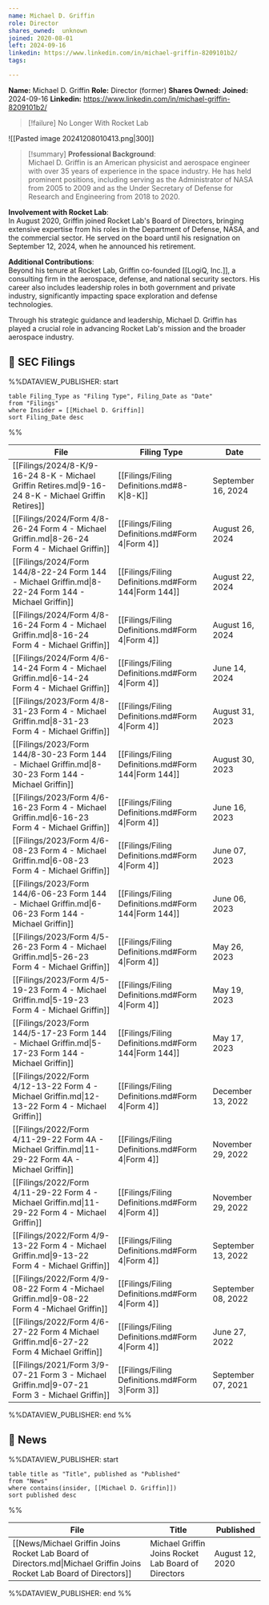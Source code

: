 ```yaml
---
name: Michael D. Griffin
role: Director
shares_owned:  unknown
joined: 2020-08-01
left: 2024-09-16
linkedin: https://www.linkedin.com/in/michael-griffin-8209101b2/
tags:

---
```

**Name:** Michael D. Griffin
**Role:** Director (former)
**Shares Owned:** 
**Joined:** 2024-09-16
**Linkedin:** https://www.linkedin.com/in/michael-griffin-8209101b2/

>[!failure] No Longer With Rocket Lab

![[Pasted image 20241208010413.png|300]]

>[!summary]
**Professional Background**:  
Michael D. Griffin is an American physicist and aerospace engineer with over 35 years of experience in the space industry. He has held prominent positions, including serving as the Administrator of NASA from 2005 to 2009 and as the Under Secretary of Defense for Research and Engineering from 2018 to 2020.
>
**Involvement with Rocket Lab**:  
In August 2020, Griffin joined Rocket Lab's Board of Directors, bringing extensive expertise from his roles in the Department of Defense, NASA, and the commercial sector. He served on the board until his resignation on September 12, 2024, when he announced his retirement.
>
**Additional Contributions**:  
Beyond his tenure at Rocket Lab, Griffin co-founded [[LogiQ, Inc.]], a consulting firm in the aerospace, defense, and national security sectors. His career also includes leadership roles in both government and private industry, significantly impacting space exploration and defense technologies.
>
Through his strategic guidance and leadership, Michael D. Griffin has played a crucial role in advancing Rocket Lab's mission and the broader aerospace industry.

## 💼 SEC Filings
%%DATAVIEW_PUBLISHER: start
```
table Filing_Type as "Filing Type", Filing_Date as "Date"
from "Filings"
where Insider = [[Michael D. Griffin]]
sort Filing_Date desc

```
%%

| File                                                                                                 | Filing Type                                          | Date               |
| ---------------------------------------------------------------------------------------------------- | ---------------------------------------------------- | ------------------ |
| [[Filings/2024/8-K/9-16-24 8-K - Michael Griffin Retires.md\|9-16-24 8-K - Michael Griffin Retires]] | [[Filings/Filing Definitions.md#8-K\|8-K]]           | September 16, 2024 |
| [[Filings/2024/Form 4/8-26-24 Form 4 - Michael Griffin.md\|8-26-24 Form 4 - Michael Griffin]]        | [[Filings/Filing Definitions.md#Form 4\|Form 4]]     | August 26, 2024    |
| [[Filings/2024/Form 144/8-22-24 Form 144 - Michael Griffin.md\|8-22-24 Form 144 - Michael Griffin]]  | [[Filings/Filing Definitions.md#Form 144\|Form 144]] | August 22, 2024    |
| [[Filings/2024/Form 4/8-16-24 Form 4 - Michael Griffin.md\|8-16-24 Form 4 - Michael Griffin]]        | [[Filings/Filing Definitions.md#Form 4\|Form 4]]     | August 16, 2024    |
| [[Filings/2024/Form 4/6-14-24 Form 4 - Michael Griffin.md\|6-14-24 Form 4 - Michael Griffin]]        | [[Filings/Filing Definitions.md#Form 4\|Form 4]]     | June 14, 2024      |
| [[Filings/2023/Form 4/8-31-23 Form 4 - Michael Griffin.md\|8-31-23 Form 4 - Michael Griffin]]        | [[Filings/Filing Definitions.md#Form 4\|Form 4]]     | August 31, 2023    |
| [[Filings/2023/Form 144/8-30-23 Form 144 - Michael Griffin.md\|8-30-23 Form 144 - Michael Griffin]]  | [[Filings/Filing Definitions.md#Form 144\|Form 144]] | August 30, 2023    |
| [[Filings/2023/Form 4/6-16-23 Form 4 - Michael Griffin.md\|6-16-23 Form 4 - Michael Griffin]]        | [[Filings/Filing Definitions.md#Form 4\|Form 4]]     | June 16, 2023      |
| [[Filings/2023/Form 4/6-08-23 Form 4 - Michael Griffin.md\|6-08-23 Form 4 - Michael Griffin]]        | [[Filings/Filing Definitions.md#Form 4\|Form 4]]     | June 07, 2023      |
| [[Filings/2023/Form 144/6-06-23 Form 144 - Michael Griffin.md\|6-06-23 Form 144 - Michael Griffin]]  | [[Filings/Filing Definitions.md#Form 144\|Form 144]] | June 06, 2023      |
| [[Filings/2023/Form 4/5-26-23 Form 4 - Michael Griffin.md\|5-26-23 Form 4 - Michael Griffin]]        | [[Filings/Filing Definitions.md#Form 4\|Form 4]]     | May 26, 2023       |
| [[Filings/2023/Form 4/5-19-23 Form 4 - Michael Griffin.md\|5-19-23 Form 4 - Michael Griffin]]        | [[Filings/Filing Definitions.md#Form 4\|Form 4]]     | May 19, 2023       |
| [[Filings/2023/Form 144/5-17-23 Form 144 - Michael Griffin.md\|5-17-23 Form 144 - Michael Griffin]]  | [[Filings/Filing Definitions.md#Form 144\|Form 144]] | May 17, 2023       |
| [[Filings/2022/Form 4/12-13-22 Form 4 - Michael Griffin.md\|12-13-22 Form 4 - Michael Griffin]]      | [[Filings/Filing Definitions.md#Form 4\|Form 4]]     | December 13, 2022  |
| [[Filings/2022/Form 4/11-29-22 Form 4A - Michael Griffin.md\|11-29-22 Form 4A - Michael Griffin]]    | [[Filings/Filing Definitions.md#Form 4\|Form 4]]     | November 29, 2022  |
| [[Filings/2022/Form 4/11-29-22 Form 4 - Michael Griffin.md\|11-29-22 Form 4 - Michael Griffin]]      | [[Filings/Filing Definitions.md#Form 4\|Form 4]]     | November 29, 2022  |
| [[Filings/2022/Form 4/9-13-22 Form 4 - Michael Griffin.md\|9-13-22 Form 4 - Michael Griffin]]        | [[Filings/Filing Definitions.md#Form 4\|Form 4]]     | September 13, 2022 |
| [[Filings/2022/Form 4/9-08-22 Form 4 -Michael Griffin.md\|9-08-22 Form 4 -Michael Griffin]]          | [[Filings/Filing Definitions.md#Form 4\|Form 4]]     | September 08, 2022 |
| [[Filings/2022/Form 4/6-27-22 Form 4 Michael Griffin.md\|6-27-22 Form 4 Michael Griffin]]            | [[Filings/Filing Definitions.md#Form 4\|Form 4]]     | June 27, 2022      |
| [[Filings/2021/Form 3/9-07-21 Form 3 - Michael Griffin.md\|9-07-21 Form 3 - Michael Griffin]]        | [[Filings/Filing Definitions.md#Form 3\|Form 3]]     | September 07, 2021 |

%%DATAVIEW_PUBLISHER: end %%

## 📰 News
%%DATAVIEW_PUBLISHER: start
```
table title as "Title", published as "Published"
from "News"
where contains(insider, [[Michael D. Griffin]])
sort published desc
```
%%

| File                                                                                                                 | Title                                                | Published       |
| -------------------------------------------------------------------------------------------------------------------- | ---------------------------------------------------- | --------------- |
| [[News/Michael Griffin Joins Rocket Lab Board of Directors.md\|Michael Griffin Joins Rocket Lab Board of Directors]] | Michael Griffin Joins Rocket Lab Board of Directors  | August 12, 2020 |

%%DATAVIEW_PUBLISHER: end %%


